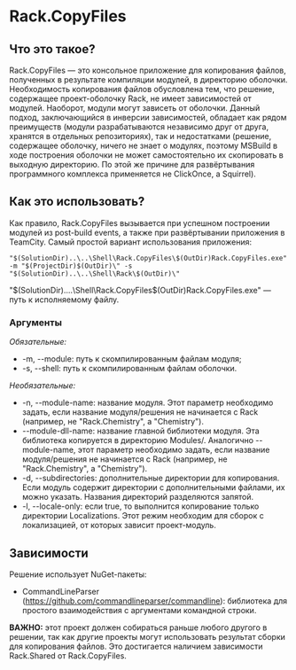 # Rack.CopyFiles

## Что это такое?

Rack.CopyFiles — это консольное приложение для копирования файлов, полученных в результате компиляции модулей, в директорию оболочки. Необходимость копирования файлов обусловлена тем, что решение, содержащее проект-оболочку Rack, не имеет зависимостей от модулей. Наоборот, модули могут зависеть от оболочки. Данный подход, заключающийся в инверсии зависимостей, обладает как рядом преимуществ (модули разрабатываются независимо друг от друга, хранятся в отдельных репозиториях), так и недостатками (решение, содержащее оболочку, ничего не знает о модулях, поэтому MSBuild в ходе построения оболочки не может самостоятельно их скопировать в выходную директорию. По этой же причине для развёртывания программного комплекса применяется не ClickOnce, а Squirrel).

## Как это использовать?

Как правило, Rack.CopyFiles вызывается при успешном построении модулей из post-build events, а также при развёртывании приложения в TeamCity. Самый простой вариант использования приложения:

```
"$(SolutionDir)..\..\Shell\Rack.CopyFiles\$(OutDir)Rack.CopyFiles.exe" -m "$(ProjectDir)$(OutDir)\" -s "$(SolutionDir)..\..\Shell\Rack\$(OutDir)\"
```

"$(SolutionDir)..\..\Shell\Rack.CopyFiles\$(OutDir)Rack.CopyFiles.exe" — путь к исполняемому файлу.

### Аргументы

*Обязательные:*

- -m, --module: путь к скомпилированным файлам модуля;
- -s, --shell: путь к скомпилированным файлам оболочки.

*Необязательные:*

- -n, --module-name: название модуля. Этот параметр необходимо задать, если название модуля/решения не начинается с Rack (например, не "Rack.Chemistry", а "Chemistry").
- --module-dll-name: название главной библиотеки модуля. Эта библиотека копируется в директорию Modules/. Аналогично --module-name, этот параметр необходимо задать, если название модуля/решения не начинается с Rack (например, не "Rack.Chemistry", а "Chemistry").
- -d, --subdirectories: дополнительные директории для копирования. Если модуль содержит директории с дополнительными файлами, их можно указать. Названия директорий разделяются запятой.
- -l, --locale-only: если true, то выполнится копирование только директории Localizations. Этот режим необходим для сборок с локализацией, от которых зависит проект-модуль.

## Зависимости

Решение использует NuGet-пакеты:

- CommandLineParser (https://github.com/commandlineparser/commandline): библиотека для простого взаимодействия с аргументами командной строки.

**ВАЖНО:** этот проект должен собираться раньше любого другого в решении, так как другие проекты могут использовать результат сборки для копирования файлов. Это достигается наличием зависимости Rack.Shared от Rack.CopyFiles.
